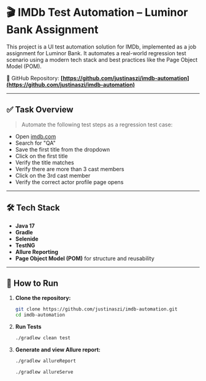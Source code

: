 # 🎬 IMDb Test Automation – Luminor Bank Assignment

This project is a UI test automation solution for IMDb, implemented as a job assignment for Luminor Bank. It automates a real-world regression test scenario using a modern tech stack and best practices like the Page Object Model (POM).

📁 GitHub Repository:
**[https://github.com/justinaszi/imdb-automation](https://github.com/justinaszi/imdb-automation)**

---

## ✅ Task Overview

> Automate the following test steps as a regression test case:

- Open [imdb.com](https://www.imdb.com)
- Search for "QA"
- Save the first title from the dropdown
- Click on the first title
- Verify the title matches
- Verify there are more than 3 cast members
- Click on the 3rd cast member
- Verify the correct actor profile page opens

---

## 🛠 Tech Stack

- **Java 17**
- **Gradle**
- **Selenide**
- **TestNG**
- **Allure Reporting**
- **Page Object Model (POM)** for structure and reusability

---

## 🚀 How to Run

1. **Clone the repository:**
   ```bash
   git clone https://github.com/justinaszi/imdb-automation.git
   cd imdb-automation

2. **Run Tests**
    ```bash
   ./gradlew clean test
    ```

3. **Generate and view Allure report:**
    ```bash
   ./gradlew allureReport
     ```
   ```bash
   ./gradlew allureServe
    ```